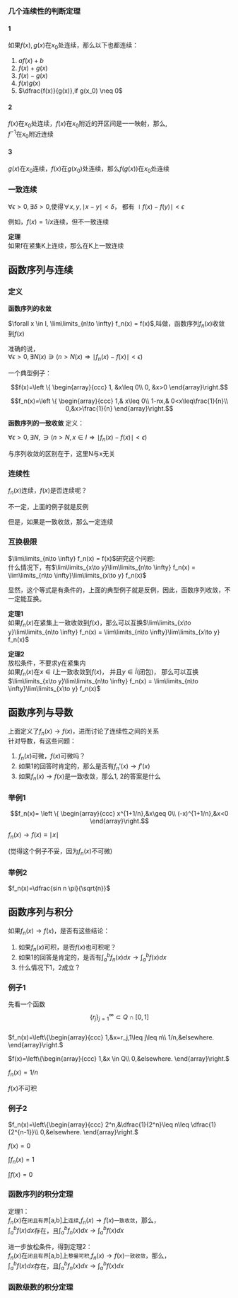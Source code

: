 ### 几个连续性的判断定理

#### 1

如果$f(x),g(x)$在$x_0$处连续，那么以下也都连续：  
1. $af(x)+b$
2. $f(x)+g(x)$
3. $f(x)-g(x)$
4. $f(x)g(x)$
5. $\dfrac{f(x)}{g(x)},if g(x_0) \neq 0$

#### 2
$f(x)$在$x_0$处连续，$f(x)$在$x_0$附近的开区间是一一映射，那么,  
$f^{-1}$在$x_0$附近连续  

#### 3

$g(x)$在$x_0$连续，$f(x)$在$g(x_0)$处连续，那么$f(g(x))$在$x_0$处连续  

### 一致连续
$\forall \epsilon>0,\exists \delta>0$,使得$\forall x,y,\mid x-y\mid<\delta$， 都有 $\mid f(x)-f(y)\mid<\epsilon$

例如，$f(x)=1/x$连续，但不一致连续  

**定理**  
如果f在紧集K上连续，那么在K上一致连续  

## 函数序列与连续
### 定义

**函数序列的收敛**  

$\forall x \in I, \lim\limits_{n\to \infty} f_n(x) = f(x)$,叫做，函数序列$f_n(x)$收敛到$f(x)$  

准确的说，  
$\forall \epsilon>0 , \exists N(x) \ni (n>N(x) \Rightarrow \mid f_n(x)-f(x)\mid<\epsilon )$  



一个典型例子：  

$$f(x)=\left \{ \begin{array}{ccc}
1, &x\leq 0\\
0, &x>0
\end{array}\right.$$  

$$f_n(x)=\left \{ \begin{array}{ccc}
1,&     x\leq 0\\
1-nx,&  0<x\leq\frac{1}{n}\\
0,&x>\frac{1}{n}
\end{array}\right.$$  



**函数序列的一致收敛**
定义：  

$\forall \epsilon >0 , \exists N , \ni (n>N,x\in I \Rightarrow \mid f_n(x)-f(x)\mid<\epsilon)$  

与序列收敛的区别在于，这里N与x无关  



### 连续性

$f_n(x)$连续，$f(x)$是否连续呢？  

不一定，上面的例子就是反例  

但是，如果是一致收敛，那么一定连续


### 互换极限

$\lim\limits_{n\to \infty} f_n(x) = f(x)$研究这个问题:  
什么情况下，有$\lim\limits_{x\to y}\lim\limits_{n\to \infty} f_n(x) = \lim\limits_{n\to \infty}\lim\limits_{x\to y} f_n(x)$  

显然，这个等式是有条件的，上面的典型例子就是反例，因此，函数序列收敛，不一定能互换。  

**定理1**  
如果$f_n(x)$在紧集上一致收敛到$f(x)$，那么可以互换$\lim\limits_{x\to y}\lim\limits_{n\to \infty} f_n(x) = \lim\limits_{n\to \infty}\lim\limits_{x\to y} f_n(x)$  

**定理2**  
放松条件，不要求y在紧集内  
如果$f_n(x)$在$x\in I$上一致收敛到$f(x)$， 并且$y \in \bar I$(闭包)， 那么可以互换$\lim\limits_{x\to y}\lim\limits_{n\to \infty} f_n(x) = \lim\limits_{n\to \infty}\lim\limits_{x\to y} f_n(x)$  


## 函数序列与导数

上面定义了$f_n(x)\to f(x)$，进而讨论了连续性之间的关系  
针对导数，有这些问题：  
1. $f_n(x)$可微，$f(x)$可微吗？
2. 如果1的回答时肯定的，那么是否有$f_n'(x) \to f'(x)$
3. 如果$f_n(x) \to f(x)$是一致收敛，那么1, 2的答案是什么  

### 举例1

$$f_n(x)= \left \{ \begin{array}{ccc}
x^{1+1/n},&x\geq 0\\
(-x)^{1+1/n},&x<0
\end{array}\right.$$  

$f_n(x)\to f(x) \equiv \mid x \mid$  

(觉得这个例子不妥，因为$f_n(x)$不可微)  

### 举例2

$f_n(x)=\dfrac{sin n \pi}{\sqrt{n}}$

## 函数序列与积分

如果$f_n(x)\to f(x)$，是否有这些结论：  
1. 如果$f_n(x)$可积，是否$f(x)$也可积呢？  
2. 如果1的回答是肯定的，是否有$\int_a^b f_n(x) dx \to \int_a^b f(x) dx$  
3. 什么情况下1，2成立？

### 例子1
先看一个函数  
$$\{ r_j \}_{j=1}^\infty \subset Q \cap [0,1] $$  
$f_n(x)=\left\{\begin{array}{ccc}
1,&x=r_j,1\leq j\leq n\\
1/n,&elsewhere.
\end{array}\right.$  

$f(x)=\left\{\begin{array}{ccc}
1,&x \in Q\\
0,&elsewhere.
\end{array}\right.$  

$f_n(x)=1/n$  

$f(x)$不可积  



### 例子2


$f_n(x)=\left\{\begin{array}{ccc}
2^n,&\dfrac{1}{2^n}\leq n\leq \dfrac{1}{2^{n-1}}\\
0,&elsewhere.
\end{array}\right.$  

$f(x)=0$  

$\int f_n(x)=1$  

$\int f(x)=0$  

### 函数序列的积分定理
定理1：  
$f_n(x)$在`闭且有界`[a,b]上`连续`,$f_n(x) \to f(x)$`一致收敛`，那么，  
$\int_a^b f(x) dx$存在，且$\int_a^b f_n(x) dx \to \int_a^b f(x) dx$  


进一步放松条件，得到定理2：  
$f_n(x)$在`闭且有界`[a,b]上`黎曼可积`,$f_n(x) \to f(x)$`一致收敛`，那么，  
$\int_a^b f(x) dx$存在，且$\int_a^b f_n(x) dx \to \int_a^b f(x) dx$  

### 函数级数的积分定理
